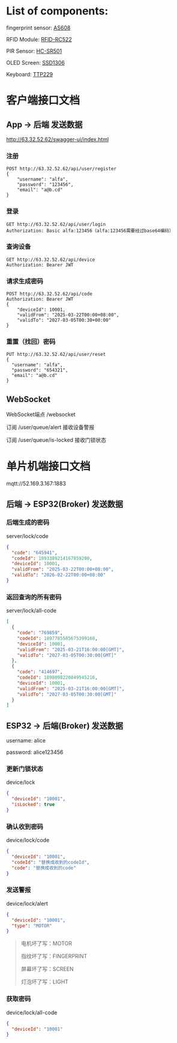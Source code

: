 
# List of components:

fingerprint sensor: [AS608](https://gleanntronics.ie/en/products/as608-optical-fingerprint-sensor-jm-101b-fingerprint-matching-4040.html?query_id=2)

RFID Module: [RFID-RC522](https://gleanntronics.ie/en/products/rc522-13-56mhz-rfid-reader-module-card-key-fob-arduino-75.html?gad_source=1&gclid=CjwKCAiA2JG9BhAuEiwAH_zf3gcg8qu53gT0VbhYUyS9kyr-O5qhl11eODomB_6cjYMp9f-47O4DaRoCIkoQAvD_BwE#close)

PIR Sensor: [HC-SR501](https://gleanntronics.ie/en/products/hc-sr501-motion-detector-module-pir-sensor-arduino-228.html?query_id=3)

OLED Screen: [SSD1306](https://gleanntronics.ie/en/products/ssd1306-oled-display-0-96-blue-i2c-3-5v-arduino-265.html?query_id=4)

Keyboard: [TTP229](https://gleanntronics.ie/en/products/16-button-touch-keyboard-ttp229-touch-sensor-for-arduino-5101.html?query_id=8)

# 客户端接口文档

## App -> 后端 发送数据

http://63.32.52.62/swagger-ui/index.html

### 注册

```plaintext
POST http://63.32.52.62/api/user/register
{
    "username": "alfa",
    "password": "123456",
    "email": "a@b.cd"
}
```

### 登录

```plaintext
GET http://63.32.52.62/api/user/login
Authorization: Basic alfa:123456（alfa:123456需要经过base64编码）
```

### 查询设备

```plaintext
GET http://63.32.52.62/api/device
Authorization: Bearer JWT 
```

### 请求生成密码

```plaintext
POST http://63.32.52.62/api/code
Authorization: Bearer JWT
{
    "deviceId": 10001,
    "validFrom": "2025-03-22T00:00+08:00",
    "validTo": "2027-03-05T00:30+00:00"
}
```

### 重置（找回）密码

```plaintext
PUT http://63.32.52.62/api/user/reset
{
  "username": "alfa",
  "password": "654321",
  "email": "a@b.cd"
}
```

## WebSocket

WebSocket端点 /websocket

订阅 /user/queue/alert 接收设备警报

订阅 /user/queue/is-locked 接收门锁状态

# 单片机端接口文档

mqtt://52.169.3.167:1883

## 后端 -> ESP32(Broker) 发送数据

### 后端生成的密码

server/lock/code

```json
{
  "code": "645941",
  "codeId": 1893389214167859200,
  "deviceId": 10001,
  "validFrom": "2025-03-22T00:00+08:00",
  "validTo": "2026-02-22T00:00+08:00"
}
```

### 返回查询的所有密码

server/lock/all-code

```json
[
  {
    "code": "769859",
    "codeId": 1897785585675399168,
    "deviceId": 10001,
    "validFrom": "2025-03-21T16:00:00[GMT]",
    "validTo": "2027-03-05T00:30:00[GMT]"
  },
  {
    "code": "414697",
    "codeId": 1898098220849545216,
    "deviceId": 10001,
    "validFrom": "2025-03-21T16:00:00[GMT]",
    "validTo": "2027-03-05T00:30:00[GMT]"
  }
]
```

## ESP32 -> 后端(Broker) 发送数据

username: alice

password: alice123456

### 更新门锁状态

device/lock

```json
{
  "deviceId": "10001",
  "isLocked": true
}
```

### 确认收到密码

device/lock/code

```json
{
  "deviceId": "10001",
  "codeId": "替换成收到的codeId",
  "code": "替换成收到的code"
}
```

### 发送警报

device/lock/alert

```json
{
  "deviceId": "10001",
  "type": "MOTOR"
}
```

> 电机坏了写：MOTOR
>
> 指纹坏了写：FINGERPRINT
>
> 屏幕坏了写：SCREEN
>
> 灯泡坏了写：LIGHT

### 获取密码

device/lock/all-code

```json
{
  "deviceId": "10001"
}
```
